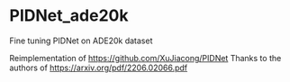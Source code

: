 # PIDNet_ade20k
Fine tuning PIDNet on ADE20k dataset

Reimplementation of https://github.com/XuJiacong/PIDNet
Thanks to the authors of https://arxiv.org/pdf/2206.02066.pdf
